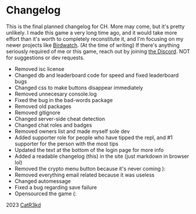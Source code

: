 # Changelog
This is the final planned changelog for CH. More may come, but it's pretty unlikely. I made this game a very long time ago, and it would take more effort than it's worth to completely reconstitute it, and I'm focusing on my newer projects like [Birdwatch](https://replit.com/@CatR3kd/BIRDWATCH-Multiplayer-Text-Adventure?v=1). (At the time of writing) If there's anything seriously required of me or this game, reach out by joining [the Discord](https://discord.gg/ppPZX4D7Wf). NOT for suggestions or dev requests.


- Removed isc license
- Changed db and leaderboard code for speed and fixed leaderboard bugs
- Changed css to make buttons disappear immediately
- Removed unnecesary console.log
- Fixed the bug in the bad-words package
- Removed old packages
- Removed gitignore
- Changed server-side cheat detection
- Changed chat roles and badges
- Removed owners list and made myself sole dev
- Added supporter role for people who have tipped the repl, and #1 supporter for the person with the most tips
- Updated the text at the bottom of the login page for more info
- Added a readable changelog (this) in the site (just markdown in browser lol)
- Removed the crypto menu button because it's never coming ):
- Removed everything email related because it was useless
- Changed automessage
- Fixed a bug regarding save failure
- Opensourced the game (:

2023 [CatR3kd](https://catr3kd.repl.co)